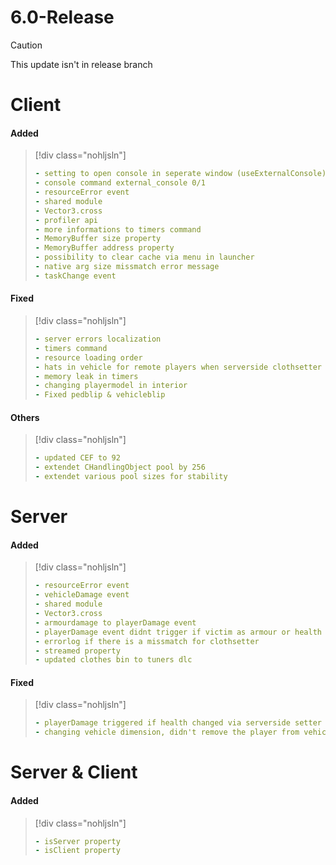 # 6.0-Release

> [!CAUTION]
> This update isn't in release branch

# Client

#### Added

> [!div class="nohljsln"]
> ```yaml
> - setting to open console in seperate window (useExternalConsole)
> - console command external_console 0/1
> - resourceError event
> - shared module
> - Vector3.cross
> - profiler api
> - more informations to timers command
> - MemoryBuffer size property
> - MemoryBuffer address property
> - possibility to clear cache via menu in launcher
> - native arg size missmatch error message
> - taskChange event
> ```

#### Fixed

> [!div class="nohljsln"]
> ```yaml
> - server errors localization
> - timers command
> - resource loading order
> - hats in vehicle for remote players when serverside clothsetter was used
> - memory leak in timers
> - changing playermodel in interior
> - Fixed pedblip & vehicleblip
> ```

#### Others

> [!div class="nohljsln"]
> ```yaml
> - updated CEF to 92
> - extendet CHandlingObject pool by 256
> - extendet various pool sizes for stability
> ```

# Server

#### Added

> [!div class="nohljsln"]
> ```yaml
> - resourceError event
> - vehicleDamage event
> - shared module
> - Vector3.cross
> - armourdamage to playerDamage event
> - playerDamage event didnt trigger if victim as armour or health greater then 200
> - errorlog if there is a missmatch for clothsetter
> - streamed property
> - updated clothes bin to tuners dlc
> ```

#### Fixed

> [!div class="nohljsln"]
> ```yaml
> - playerDamage triggered if health changed via serverside setter
> - changing vehicle dimension, didn't remove the player from vehicle
> ```

# Server & Client

#### Added

> [!div class="nohljsln"]
> ```yaml
> - isServer property
> - isClient property
> ```

